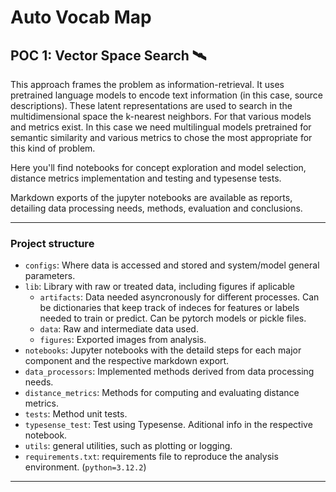 # Auto Vocab Map

## POC 1: Vector Space Search 🛰️

This approach frames the problem as information-retrieval. It uses pretrained language models to encode text information (in this case, source descriptions). These latent representations are used to search in the multidimensional space the k-nearest neighbors. For that various models and metrics exist. In this case we need multilingual models pretrained for semantic similarity and various metrics to chose the most appropriate for this kind of problem. 

Here you'll find notebooks for concept exploration and model selection, distance metrics implementation and testing and typesense tests. 

Markdown exports of the jupyter notebooks are available as reports, detailing data processing needs, methods, evaluation and conclusions.
___

### Project structure
- `configs`: Where data is accessed and stored and system/model general parameters.
- `lib`: Library with raw or treated data, including figures if aplicable
    - `artifacts`: Data needed asyncronously for different processes. Can be dictionaries that keep track of indeces for features or labels needed to train or predict. Can be pytorch models or pickle files. 
    - `data`: Raw and intermediate data used.
    - `figures`: Exported images from analysis.
- `notebooks`: Jupyter notebooks with the detaild steps for each major component and the respective markdown export.
- `data_processors`: Implemented methods derived from data processing needs.
- `distance_metrics`: Methods for computing and evaluating distance metrics. 
- `tests`: Method unit tests.
- `typesense_test`: Test using Typesense. Aditional info in the respective notebook.
- `utils`: general utilities, such as plotting or logging.
- `requirements.txt`: requirements file to reproduce the analysis environment. (`python=3.12.2`)

___





